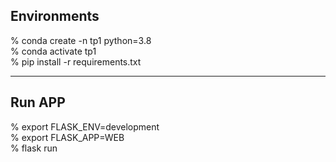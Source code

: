## Environments

% conda create -n tp1 python=3.8<br>
% conda activate tp1<br>
% pip install -r requirements.txt<br>

---

## Run APP

% export FLASK_ENV=development<br>
% export FLASK_APP=WEB<br>
% flask run<br>

